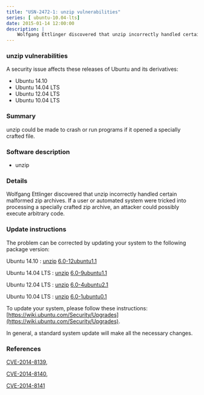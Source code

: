 ```yaml
---
title: "USN-2472-1: unzip vulnerabilities"
series: [ ubuntu-10.04-lts]
date: 2015-01-14 12:00:00
description: |
    Wolfgang Ettlinger discovered that unzip incorrectly handled certain malformed zip archives. If a user or automated system were tricked into processing a specially crafted zip archive, an attacker could possibly execute arbitrary code. 
--- 
```

 
 


### unzip vulnerabilities

A security issue affects these releases of Ubuntu and its derivatives:

* Ubuntu 14.10
* Ubuntu 14.04 LTS
* Ubuntu 12.04 LTS
* Ubuntu 10.04 LTS

### Summary

unzip could be made to crash or run programs if it opened a specially crafted file.

### Software description

* unzip 

### Details

Wolfgang Ettlinger discovered that unzip incorrectly handled certain malformed zip archives. If a user or automated system were tricked into processing a specially crafted zip archive, an attacker could possibly execute arbitrary code. 

### Update instructions

The problem can be corrected by updating your system to the following package version:

Ubuntu 14.10
 : [unzip](https://launchpad.net/ubuntu/+source/unzip) <span> [6.0-12ubuntu1.1](https://launchpad.net/ubuntu/+source/unzip/6.0-12ubuntu1.1) </span> 

Ubuntu 14.04 LTS
 : [unzip](https://launchpad.net/ubuntu/+source/unzip) <span> [6.0-9ubuntu1.1](https://launchpad.net/ubuntu/+source/unzip/6.0-9ubuntu1.1) </span> 

Ubuntu 12.04 LTS
 : [unzip](https://launchpad.net/ubuntu/+source/unzip) <span> [6.0-4ubuntu2.1](https://launchpad.net/ubuntu/+source/unzip/6.0-4ubuntu2.1) </span> 

Ubuntu 10.04 LTS
 : [unzip](https://launchpad.net/ubuntu/+source/unzip) <span> [6.0-1ubuntu0.1](https://launchpad.net/ubuntu/+source/unzip/6.0-1ubuntu0.1) </span> 

To update your system, please follow these instructions: [https://wiki.ubuntu.com/Security/Upgrades](https://wiki.ubuntu.com/Security/Upgrades).

In general, a standard system update will make all the necessary changes. 

### References

 
 [CVE-2014-8139](http://people.ubuntu.com/~ubuntu-security/cve/CVE-2014-8139), 

 [CVE-2014-8140](http://people.ubuntu.com/~ubuntu-security/cve/CVE-2014-8140), 

 [CVE-2014-8141](http://people.ubuntu.com/~ubuntu-security/cve/CVE-2014-8141)
 


